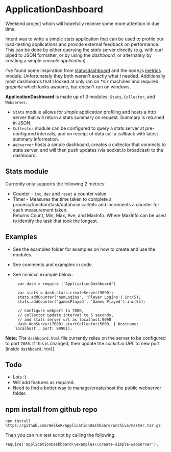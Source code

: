 
# ApplicationDashboard

Weekend project which will hopefully receive some more attention in due time. 

Intent was to write a simple stats application that can be used to profile our load-testing applications and provide external feedback on performance.
This can be done by either querying the _stats_ server directly (e.g. with curl piped to JSON formatter, or by using the _dashboard_, or alternately by creating a simple _console application_).

I've found some inspiration from [statusdashboard](https://github.com/obazoud/statusdashboard/) and the node.js [metrics](https://github.com/mikejihbe/metrics) module. Unfortunately they both weren't exactly what I needed. Additionally most dashboards that I looked at only ran on _\*nix_ machines and required _graphite_ which looks awsome, but doesn't run on windows.

__ApplicationDashboard__ is made up of 3 modules: `Stats`, `Collector`, and `Webserver`.

- `Stats` module allows for _simple_ application profiling and hosts a http server that will return a stats summary on request. Summary is returned in JSON.
- `Collector` module can be configured to query a stats server at pre-configured intervals, and on receipt of data call a callback with latest summary information.
- `Webserver` hosts a simple dashboard, creates a collector that connects to stats server, and will then push updates (via socket.io broadcast) to the dashboard.

## Stats module

Currently only supports the following 2 metrics:

- Counter - `inc`, `dec` and `reset` a counter value
- Timer - Measures the time taken to complete a process/function/task/database call/etc and increments a counter for each measurement taken.  
	Returns Count, Min, Max, Ave, and MaxInfo. Where MaxInfo can be used to identify the task that took the longest.

## Examples

- See the examples folder for examples on how to create and use the modules.
- See comments and examples in code.
- See minimal example below:

		var dash = require ('ApplicationDashboard')

		var stats = dash.stats.createServer(9090);
		stats.addCounter('numLogins', 'Player Logins').inc(5);
		stats.addCounter('gamesPlayed', 'Games Played').inc(53);

		// Configure webport to 7080, 
		// collector update interval to 5 seconds, 
		// and stats server url as localhost:9090
		dash.WebServer(7080).startCollector(5000, { hostname: 'localhost', port: 9090});


__Note:__ The `dashboard.html` file currently relies on the server to be configured to port `7080`. If this is changed, 
then update the _socket.io URL_ to new port (inside `dashboard.html`). 

## Todo

- Lots :)
- Will add features as required.
- Need to find a better way to manage/create/host the public webserver folder.
  

## npm install from github repo

`npm install https://github.com/HeikoR/ApplicationDashboard/archive/master.tar.gz`

Then you can run test script by calling the following:

`require('ApplicationDashboard\\examples\\create-simple-webserver');`



